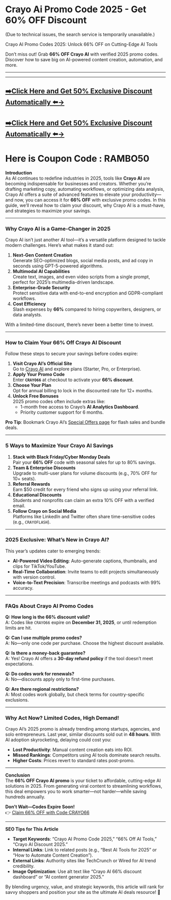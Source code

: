 # Crayo Ai Promo Code 2025 - Get 60% OFF Discount
(Due to technical issues, the search service is temporarily unavailable.)

Crayo AI Promo Codes 2025: Unlock 66% OFF on Cutting-Edge AI Tools  

Don’t miss out! Grab **66% OFF Crayo AI** with verified 2025 promo codes. Discover how to save big on AI-powered content creation, automation, and more.  

---  

---  
## [➡️Click Here and Get 50% Exclusive Discount Automatically ⬅️→](https://crayo.ai/?via=rambo)  
## [➡️Click Here and Get 50% Exclusive Discount Automatically ⬅️→](https://crayo.ai/?via=rambo)  

# Here is Coupon Code : RAMBO50

**Introduction**  
As AI continues to redefine industries in 2025, tools like **Crayo AI** are becoming indispensable for businesses and creators. Whether you’re drafting marketing copy, automating workflows, or optimizing data analysis, Crayo AI offers a suite of advanced features to elevate your productivity—and now, you can access it for **66% OFF** with exclusive promo codes. In this guide, we’ll reveal how to claim your discount, why Crayo AI is a must-have, and strategies to maximize your savings.  

---

### **Why Crayo AI is a Game-Changer in 2025**  
Crayo AI isn’t just another AI tool—it’s a versatile platform designed to tackle modern challenges. Here’s what makes it stand out:  

1. **Next-Gen Content Creation**  
   Generate SEO-optimized blogs, social media posts, and ad copy in seconds using GPT-5-powered algorithms.  
2. **Multimodal AI Capabilities**  
   Create text, images, and even video scripts from a single prompt, perfect for 2025’s multimedia-driven landscape.  
3. **Enterprise-Grade Security**  
   Protect sensitive data with end-to-end encryption and GDPR-compliant workflows.  
4. **Cost Efficiency**  
   Slash expenses by **66%** compared to hiring copywriters, designers, or data analysts.  

With a limited-time discount, there’s never been a better time to invest.  

---

### **How to Claim Your 66% Off Crayo AI Discount**  
Follow these steps to secure your savings before codes expire:  

1. **Visit Crayo AI’s Official Site**  
   Go to [Crayo AI](https://www.crayo.ai) and explore plans (Starter, Pro, or Enterprise).  
2. **Apply Your Promo Code**  
   Enter **`CRAYO66`** at checkout to activate your **66% discount**.  
3. **Choose Your Plan**  
   Opt for annual billing to lock in the discounted rate for 12+ months.  
4. **Unlock Free Bonuses**  
   2025 promo codes often include extras like:  
   - 1-month free access to Crayo’s **AI Analytics Dashboard**.  
   - Priority customer support for 6 months.  

**Pro Tip**: Bookmark Crayo AI’s [Special Offers page](https://www.crayo.ai/deals) for flash sales and bundle deals.  

---

### **5 Ways to Maximize Your Crayo AI Savings**  
1. **Stack with Black Friday/Cyber Monday Deals**  
   Pair your **66% OFF** code with seasonal sales for up to 80% savings.  
2. **Team & Enterprise Discounts**  
   Upgrade to multi-user plans for volume discounts (e.g., 70% OFF for 10+ seats).  
3. **Referral Rewards**  
   Earn $50 credit for every friend who signs up using your referral link.  
4. **Educational Discounts**  
   Students and nonprofits can claim an extra 10% OFF with a verified email.  
5. **Follow Crayo on Social Media**  
   Platforms like LinkedIn and Twitter often share time-sensitive codes (e.g., `CRAYOFLASH`).  

---

### **2025 Exclusive: What’s New in Crayo AI?**  
This year’s updates cater to emerging trends:  
- **AI-Powered Video Editing**: Auto-generate captions, thumbnails, and clips for TikTok/YouTube.  
- **Real-Time Collaboration**: Invite teams to edit projects simultaneously with version control.  
- **Voice-to-Text Precision**: Transcribe meetings and podcasts with 99% accuracy.  

---

### **FAQs About Crayo AI Promo Codes**  
**Q: How long is the 66% discount valid?**  
A: Codes like `CRAYO66` expire on **December 31, 2025**, or until redemption limits are hit.  

**Q: Can I use multiple promo codes?**  
A: No—only one code per purchase. Choose the highest discount available.  

**Q: Is there a money-back guarantee?**  
A: Yes! Crayo AI offers a **30-day refund policy** if the tool doesn’t meet expectations.  

**Q: Do codes work for renewals?**  
A: No—discounts apply only to first-time purchases.  

**Q: Are there regional restrictions?**  
A: Most codes work globally, but check terms for country-specific exclusions.  

---

### **Why Act Now? Limited Codes, High Demand!**  
Crayo AI’s 2025 promo is already trending among startups, agencies, and solo entrepreneurs. Last year, similar discounts sold out in **48 hours**. With AI adoption skyrocketing, delaying could cost you:  
- **Lost Productivity**: Manual content creation eats into ROI.  
- **Missed Rankings**: Competitors using AI tools dominate search results.  
- **Higher Costs**: Prices revert to standard rates post-promo.  

---

**Conclusion**  
The **66% OFF Crayo AI promo** is your ticket to affordable, cutting-edge AI solutions in 2025. From generating viral content to streamlining workflows, this deal empowers you to work smarter—not harder—while saving hundreds annually.  

**Don’t Wait—Codes Expire Soon!**  
👉 [Claim 66% OFF with Code CRAYO66](https://crayo.ai/?via=rambo)  

---

**SEO Tips for This Article**  
- **Target Keywords**: “Crayo AI Promo Code 2025,” “66% Off AI Tools,” “Crayo AI Discount 2025.”  
- **Internal Links**: Link to related posts (e.g., “Best AI Tools for 2025” or “How to Automate Content Creation”).  
- **External Links**: Authority sites like TechCrunch or Wired for AI trend credibility.  
- **Image Optimization**: Use alt text like “Crayo AI 66% discount dashboard” or “AI content generator 2025.”  

By blending urgency, value, and strategic keywords, this article will rank for savvy shoppers and position your site as the ultimate AI deals resource! 🚀
